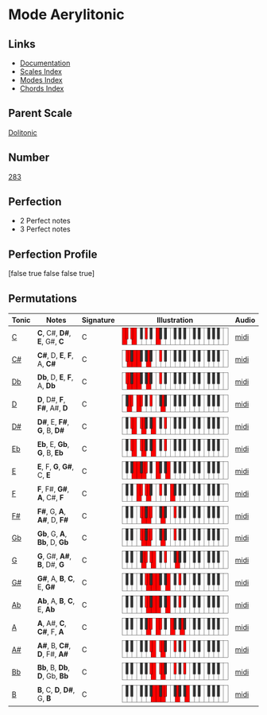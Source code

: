 # Mode Aerylitonic

## Links

- [Documentation](index.md)
- [Scales Index](Scales.md)
- [Modes Index](Modes.md)
- [Chords Index](Chords.md)

## Parent Scale

[Dolitonic](ScaleDolitonic.md)

## Number

[283](https://ianring.com/musictheory/scales/283)

## Perfection

- 2 Perfect notes
- 3 Perfect notes

## Perfection Profile

[false true false false true]

## Permutations

| Tonic | Notes | Signature | Illustration | Audio |
|-------|-------|-----------|--------------|-------|
| [C](ModeCNaturalAerylitonic.md) | **C**, C#, **D#**, **E**, G#, **C** | C | ![CNaturalAerylitonic](ModeCNaturalAerylitonic.png) | [midi](https://github.com/edipermadi/music/blob/main/docs/ModeCNaturalAerylitonic.mid?raw=true) |
| [C#](ModeCSharpAerylitonic.md) | **C#**, D, **E**, **F**, A, **C#** | C | ![CSharpAerylitonic](ModeCSharpAerylitonic.png) | [midi](https://github.com/edipermadi/music/blob/main/docs/ModeCSharpAerylitonic.mid?raw=true) |
| [Db](ModeDFlatAerylitonic.md) | **Db**, D, **E**, **F**, A, **Db** | C | ![DFlatAerylitonic](ModeDFlatAerylitonic.png) | [midi](https://github.com/edipermadi/music/blob/main/docs/ModeDFlatAerylitonic.mid?raw=true) |
| [D](ModeDNaturalAerylitonic.md) | **D**, D#, **F**, **F#**, A#, **D** | C | ![DNaturalAerylitonic](ModeDNaturalAerylitonic.png) | [midi](https://github.com/edipermadi/music/blob/main/docs/ModeDNaturalAerylitonic.mid?raw=true) |
| [D#](ModeDSharpAerylitonic.md) | **D#**, E, **F#**, **G**, B, **D#** | C | ![DSharpAerylitonic](ModeDSharpAerylitonic.png) | [midi](https://github.com/edipermadi/music/blob/main/docs/ModeDSharpAerylitonic.mid?raw=true) |
| [Eb](ModeEFlatAerylitonic.md) | **Eb**, E, **Gb**, **G**, B, **Eb** | C | ![EFlatAerylitonic](ModeEFlatAerylitonic.png) | [midi](https://github.com/edipermadi/music/blob/main/docs/ModeEFlatAerylitonic.mid?raw=true) |
| [E](ModeENaturalAerylitonic.md) | **E**, F, **G**, **G#**, C, **E** | C | ![ENaturalAerylitonic](ModeENaturalAerylitonic.png) | [midi](https://github.com/edipermadi/music/blob/main/docs/ModeENaturalAerylitonic.mid?raw=true) |
| [F](ModeFNaturalAerylitonic.md) | **F**, F#, **G#**, **A**, C#, **F** | C | ![FNaturalAerylitonic](ModeFNaturalAerylitonic.png) | [midi](https://github.com/edipermadi/music/blob/main/docs/ModeFNaturalAerylitonic.mid?raw=true) |
| [F#](ModeFSharpAerylitonic.md) | **F#**, G, **A**, **A#**, D, **F#** | C | ![FSharpAerylitonic](ModeFSharpAerylitonic.png) | [midi](https://github.com/edipermadi/music/blob/main/docs/ModeFSharpAerylitonic.mid?raw=true) |
| [Gb](ModeGFlatAerylitonic.md) | **Gb**, G, **A**, **Bb**, D, **Gb** | C | ![GFlatAerylitonic](ModeGFlatAerylitonic.png) | [midi](https://github.com/edipermadi/music/blob/main/docs/ModeGFlatAerylitonic.mid?raw=true) |
| [G](ModeGNaturalAerylitonic.md) | **G**, G#, **A#**, **B**, D#, **G** | C | ![GNaturalAerylitonic](ModeGNaturalAerylitonic.png) | [midi](https://github.com/edipermadi/music/blob/main/docs/ModeGNaturalAerylitonic.mid?raw=true) |
| [G#](ModeGSharpAerylitonic.md) | **G#**, A, **B**, **C**, E, **G#** | C | ![GSharpAerylitonic](ModeGSharpAerylitonic.png) | [midi](https://github.com/edipermadi/music/blob/main/docs/ModeGSharpAerylitonic.mid?raw=true) |
| [Ab](ModeAFlatAerylitonic.md) | **Ab**, A, **B**, **C**, E, **Ab** | C | ![AFlatAerylitonic](ModeAFlatAerylitonic.png) | [midi](https://github.com/edipermadi/music/blob/main/docs/ModeAFlatAerylitonic.mid?raw=true) |
| [A](ModeANaturalAerylitonic.md) | **A**, A#, **C**, **C#**, F, **A** | C | ![ANaturalAerylitonic](ModeANaturalAerylitonic.png) | [midi](https://github.com/edipermadi/music/blob/main/docs/ModeANaturalAerylitonic.mid?raw=true) |
| [A#](ModeASharpAerylitonic.md) | **A#**, B, **C#**, **D**, F#, **A#** | C | ![ASharpAerylitonic](ModeASharpAerylitonic.png) | [midi](https://github.com/edipermadi/music/blob/main/docs/ModeASharpAerylitonic.mid?raw=true) |
| [Bb](ModeBFlatAerylitonic.md) | **Bb**, B, **Db**, **D**, Gb, **Bb** | C | ![BFlatAerylitonic](ModeBFlatAerylitonic.png) | [midi](https://github.com/edipermadi/music/blob/main/docs/ModeBFlatAerylitonic.mid?raw=true) |
| [B](ModeBNaturalAerylitonic.md) | **B**, C, **D**, **D#**, G, **B** | C | ![BNaturalAerylitonic](ModeBNaturalAerylitonic.png) | [midi](https://github.com/edipermadi/music/blob/main/docs/ModeBNaturalAerylitonic.mid?raw=true) |
